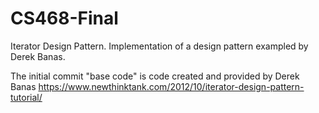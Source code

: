 # CS468-Final
Iterator Design Pattern. Implementation of a design pattern exampled by Derek Banas.


The initial commit "base code" is code created and provided by Derek Banas
https://www.newthinktank.com/2012/10/iterator-design-pattern-tutorial/


